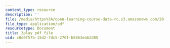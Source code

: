 ```yaml
---
content_type: resource
description: ''
file: /media/https%3A/open-learning-course-data-rc.s3.amazonaws.com/20-219-becoming-the-next-bill-nye-writing-and-hosting-the-educational-show-january-iap-2015/c0d0f57b15d27dc5270fb5863ea62d85_XDBr39cwmbg.pdf
file_type: application/pdf
resourcetype: Document
title: 3play pdf file
uid: c0d0f57b-15d2-7dc5-270f-b5863ea62d85
---
```

